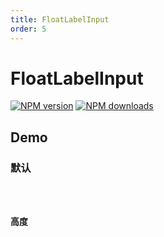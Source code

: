 ```yaml
---
title: FloatLabelInput
order: 5
---
```


# FloatLabelInput

[![NPM version][version-image]][version-url] [![NPM downloads][download-image]][download-url]

<!-- npm url -->

[version-image]: http://img.shields.io/npm/v/@arvinxu/float-label-input.svg?color=deepgreen&label=latest
[version-url]: http://npmjs.org/package/@arvinxu/float-label-input
[download-image]: https://img.shields.io/npm/dm/@arvinxu/float-label-input.svg
[download-url]: https://npmjs.org/package/@arvinxu/float-label-input

## Demo

### 默认

<code src="./examples/FloatLabelInput/Basic" />

### 高度

<code src="./examples/FloatLabelInput/Height" />

<API src='../../../packages/float-label-input/src/index.tsx'></API>
